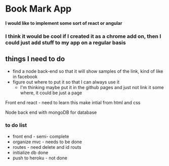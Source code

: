 # Book Mark App

#### I would like to implement some sort of react or angular
### I think it would be cool if I created it as a chrome add on, then I could just add stuff to my app on a regular basis

## things I need to do
- find a node back-end so that it will show samples of the link, kind of like in facebook
- figure out where to put it so that I can always use it
    - I'm thinking maybe put it in the github pages and just not link it some where, it could be just a page
    


Front end react - need to learn this
make intial from html and css

Node back end with mongoDB for database



### to do list

-   front end - semi- complete
-   organize mvc - needs to be done
-   routes -  need delete and id routs
-   initialize db done
-   push to heroku - not done
